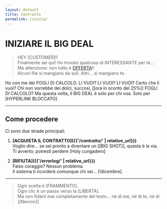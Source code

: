 ```yaml
---
layout: default
title: Contratto
permalink: /inizia/
---
```


# INIZIARE IL BIG DEAL

> HEY [CUSTOMER]!!  
> Finalmente sei qui! Ho trovato qualcosa di INTERESSANTE per te…  
> Ma attenzione: non tutto è [OFFERTA](/pipis.github.io)!!  
> Alcuni file si mangiano da soli. Altri… si mangiano te.

Ho con me dei FOGLI DI CALCOLO. LI VUOI? LI VUOI? LI VUOI? Certo che li vuoi? Chi non vorrebbe dei dolci, succosi, [[ora in sconto del 25%]] FOGLI DI CALCOLO?
Ma questa volta, il BIG DEAL è solo per chi osa. Solo per [HYPERLINK BLOCCATO]

---

## Come procedere

Ci sono due strade principali:

1. **[ACQUISTA IL CONTRATTO]({{'/contratto/' | relative_url}})**  
   Voglio dire… se sei pronto a diventare un [[BIG SHOT]], questa è la via.  
   Ti avverto: potresti perdere [Holy cungadero]

2. **[RIFIUTA]({{'/errorlog/' | relative_url}})**  
   Falso coraggio? Nessun problema.  
   Il sistema ti ricorderà comunque chi sei… [!dicembre].

---

> Ogni scelta è [FRAMMENTO].  
> Ogni clic è un passo verso la [LIBERTÀ].  
> Ma non fidarti mai completamente del testo… né di me, né di te, né di [[Nevron]]